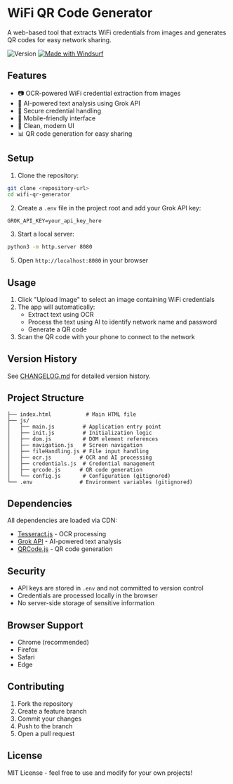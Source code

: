 # WiFi QR Code Generator

A web-based tool that extracts WiFi credentials from images and generates QR codes for easy network sharing.

![Version](https://img.shields.io/badge/version-1.3-blue.svg)
[![Made with Windsurf](https://img.shields.io/badge/Made%20with-windsurf.ai-4e54c8.svg)](https://windsurf.ai)

## Features

- 📷 OCR-powered WiFi credential extraction from images
- 🤖 AI-powered text analysis using Grok API
- 🔐 Secure credential handling
- 📱 Mobile-friendly interface
- 🎨 Clean, modern UI
- 📊 QR code generation for easy sharing

## Setup

1. Clone the repository:
```bash
git clone <repository-url>
cd wifi-qr-generator
```

2. Create a `.env` file in the project root and add your Grok API key:
```
GROK_API_KEY=your_api_key_here
```

3. Start a local server:
```bash
python3 -m http.server 8080
```

5. Open `http://localhost:8080` in your browser

## Usage

1. Click "Upload Image" to select an image containing WiFi credentials
2. The app will automatically:
   - Extract text using OCR
   - Process the text using AI to identify network name and password
   - Generate a QR code
3. Scan the QR code with your phone to connect to the network

## Version History

See [CHANGELOG.md](CHANGELOG.md) for detailed version history.

## Project Structure

```
├── index.html           # Main HTML file
├── js/
│   ├── main.js         # Application entry point
│   ├── init.js         # Initialization logic
│   ├── dom.js          # DOM element references
│   ├── navigation.js   # Screen navigation
│   ├── fileHandling.js # File input handling
│   ├── ocr.js         # OCR and AI processing
│   ├── credentials.js  # Credential management
│   ├── qrcode.js      # QR code generation
│   └── config.js       # Configuration (gitignored)
└── .env               # Environment variables (gitignored)
```

## Dependencies

All dependencies are loaded via CDN:
- [Tesseract.js](https://cdn.jsdelivr.net/npm/tesseract.js) - OCR processing
- [Grok API](https://x.ai) - AI-powered text analysis
- [QRCode.js](https://cdn.jsdelivr.net/npm/qrcode) - QR code generation

## Security

- API keys are stored in `.env` and not committed to version control
- Credentials are processed locally in the browser
- No server-side storage of sensitive information

## Browser Support

- Chrome (recommended)
- Firefox
- Safari
- Edge

## Contributing

1. Fork the repository
2. Create a feature branch
3. Commit your changes
4. Push to the branch
5. Open a pull request

## License

MIT License - feel free to use and modify for your own projects!
